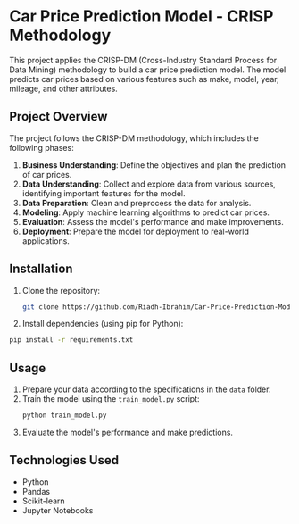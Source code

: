 # Car Price Prediction Model - CRISP Methodology

This project applies the CRISP-DM (Cross-Industry Standard Process for Data Mining) methodology to build a car price prediction model. The model predicts car prices based on various features such as make, model, year, mileage, and other attributes.

## Project Overview
The project follows the CRISP-DM methodology, which includes the following phases:
1. **Business Understanding**: Define the objectives and plan the prediction of car prices.
2. **Data Understanding**: Collect and explore data from various sources, identifying important features for the model.
3. **Data Preparation**: Clean and preprocess the data for analysis.
4. **Modeling**: Apply machine learning algorithms to predict car prices.
5. **Evaluation**: Assess the model's performance and make improvements.
6. **Deployment**: Prepare the model for deployment to real-world applications.

## Installation
1. Clone the repository:
   ```bash
   git clone https://github.com/Riadh-Ibrahim/Car-Price-Prediction-Model---CRISP-Methodology.git
   ```
2. Install dependencies (using pip for Python):
  ```bash
  pip install -r requirements.txt
```
## Usage
1. Prepare your data according to the specifications in the `data` folder.
2. Train the model using the `train_model.py` script:
   ```bash
   python train_model.py
   ```
3. Evaluate the model's performance and make predictions.
   
## Technologies Used
- Python
- Pandas
- Scikit-learn
- Jupyter Notebooks

